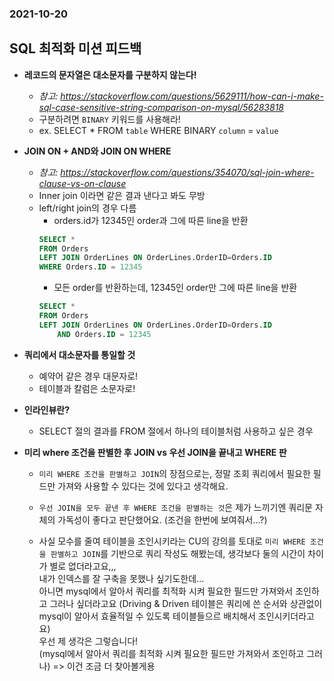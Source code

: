 ### 2021-10-20

## SQL 최적화 미션 피드백
- **레코드의 문자열은 대소문자를 구분하지 않는다!**
    - *참고: https://stackoverflow.com/questions/5629111/how-can-i-make-sql-case-sensitive-string-comparison-on-mysql/56283818*
    - 구분하려면 `BINARY` 키워드를 사용해라!
    - ex. SELECT * FROM `table` WHERE BINARY `column` = `value`

- **JOIN ON + AND와 JOIN ON WHERE**
    - *참고: https://stackoverflow.com/questions/354070/sql-join-where-clause-vs-on-clause*
    - Inner join 이라면 같은 결과 낸다고 봐도 무방
    - left/right join의 경우 다름
        - orders.id가 12345인 order과 그에 따른 line을 반환
        ```sql
        SELECT *
        FROM Orders
        LEFT JOIN OrderLines ON OrderLines.OrderID=Orders.ID
        WHERE Orders.ID = 12345
        ```
        - 모든 order를 반환하는데, 12345인 order만 그에 따른 line을 반환
        ```sql
        SELECT *
        FROM Orders
        LEFT JOIN OrderLines ON OrderLines.OrderID=Orders.ID 
            AND Orders.ID = 12345
        ```

- **쿼리에서 대소문자를 통일할 것**
    - 예약어 같은 경우 대문자로!
    - 테이블과 칼럼은 소문자로!

- **인라인뷰란?**
    - SELECT 절의 결과를 FROM 절에서 하나의 테이블처럼 사용하고 싶은 경우

- **미리 where 조건을 판별한 후 JOIN vs 우선 JOIN을 끝내고 WHERE 판**
    - `미리 WHERE 조건을 판별하고 JOIN`의 장점으로는, 정말 조회 쿼리에서 필요한 필드만 가져와 사용할 수 있다는 것에 있다고 생각해요.  
    - `우선 JOIN을 모두 끝낸 후 WHERE 조건을 판별하는 것`은 제가 느끼기엔 쿼리문 자체의 가독성이 좋다고 판단했어요. (조건을 한번에 보여줘서...?)
    
    - 사실 모수를 줄여 테이블을 조인시키라는 CU의 강의를 토대로 `미리 WHERE 조건을 판별하고 JOIN`를 기반으로 쿼리 작성도 해봤는데, 생각보다 둘의 시간이 차이가 별로 없더라고요,,,   
        내가 인덱스를 잘 구축을 못했나 싶기도한데...  
        아니면 mysql에서 알아서 쿼리를 최적화 시켜 필요한 필드만 가져와서 조인하고 그러나 싶더라고요 (Driving & Driven 테이블은 쿼리에 쓴 순서와 상관없이 mysql이 알아서 효율적일 수 있도록 테이블들으르 배치해서 조인시키더라고요)   
        우선 제 생각은 그렇습니다!  
        (mysql에서 알아서 쿼리를 최적화 시켜 필요한 필드만 가져와서 조인하고 그러나) => 이건 조금 더 찾아볼게용
